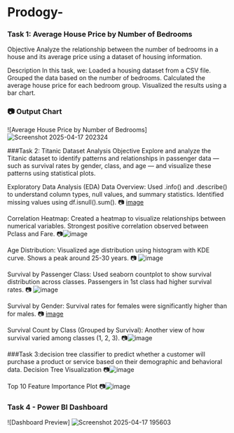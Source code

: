 # Prodogy-
### Task 1: Average House Price by Number of Bedrooms
 Objective
Analyze the relationship between the number of bedrooms in a house and its average price using a dataset of housing information.

 Description
In this task, we:
Loaded a housing dataset from a CSV file.
Grouped the data based on the number of bedrooms.
Calculated the average house price for each bedroom group.
Visualized the results using a bar chart.
### 📷 Output Chart

![Average House Price by Number of Bedrooms]![Screenshot 2025-04-17 202324](https://github.com/user-attachments/assets/d0ece371-9714-420f-8512-02db6a980ec3)

###Task 2: Titanic Dataset Analysis
 Objective
Explore and analyze the Titanic dataset to identify patterns and relationships in passenger data — such as survival rates by gender, class, and age — and visualize these patterns using statistical plots.

 Exploratory Data Analysis (EDA)
Data Overview:
Used .info() and .describe() to understand column types, null values, and summary statistics.
Identified missing values using df.isnull().sum().
📷 [image](https://github.com/user-attachments/assets/1b89c7f4-02e6-45f4-8f78-f6c4eaeed640)

Correlation Heatmap:
Created a heatmap to visualize relationships between numerical variables.
Strongest positive correlation observed between Pclass and Fare.
📷![image](https://github.com/user-attachments/assets/13d4032b-62cd-4afc-b27e-42dfcc16e68e)

Age Distribution:
Visualized age distribution using histogram with KDE curve.
Shows a peak around 25-30 years.
📷 ![image](https://github.com/user-attachments/assets/d9fce67b-fea4-4b00-92c3-6a6e1f8bd317)

Survival by Passenger Class:
Used seaborn countplot to show survival distribution across classes.
Passengers in 1st class had higher survival rates.
📷 ![image](https://github.com/user-attachments/assets/5fdf4ed1-980e-4b2b-99bb-529c7bdb4028)

Survival by Gender:
Survival rates for females were significantly higher than for males.
📷 [image](https://github.com/user-attachments/assets/9216b652-4494-40a0-b7a4-988a3426bc44)

Survival Count by Class (Grouped by Survival):
Another view of how survival varied among classes (1, 2, 3).
📷![image](https://github.com/user-attachments/assets/3bc19437-d586-4bab-918a-c0d1d6bde2b5)


###Task 3:decision tree classifier to predict whether a customer will purchase a product or service based on their demographic and behavioral data.
Decision Tree Visualization
📷![image](https://github.com/user-attachments/assets/06def4cc-37d6-4381-b62b-baa13939eff9)

Top 10 Feature Importance Plot
📷![image](https://github.com/user-attachments/assets/b15a6e91-d6d4-4ac4-929f-4378c91d6c69)


### Task 4 - Power BI Dashboard
![Dashboard Preview]
![Screenshot 2025-04-17 195603](https://github.com/user-attachments/assets/66f43fc6-b83b-4d71-9f49-245d2faf488f)



